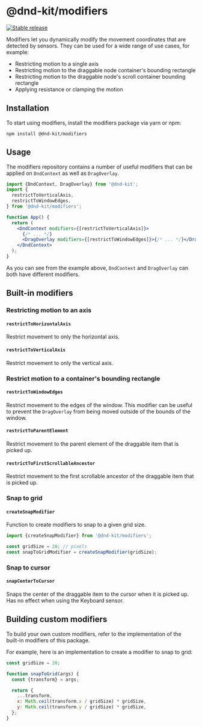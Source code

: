 # @dnd-kit/modifiers

[![Stable release](https://img.shields.io/npm/v/@dnd-kit/modifiers.svg)](https://npm.im/@dnd-kit/sortable)

Modifiers let you dynamically modify the movement coordinates that are detected by sensors. They can be used for a wide range of use cases, for example:

- Restricting motion to a single axis
- Restricting motion to the draggable node container's bounding rectangle
- Restricting motion to the draggable node's scroll container bounding rectangle
- Applying resistance or clamping the motion

## Installation

To start using modifiers, install the modifiers package via yarn or npm:

```
npm install @dnd-kit/modifiers
```

## Usage

The modifiers repository contains a number of useful modifiers that can be applied on `DndContext` as well as `DragOverlay`.

```jsx
import {DndContext, DragOverlay} from '@dnd-kit';
import {
  restrictToVerticalAxis,
  restrictToWindowEdges,
} from '@dnd-kit/modifiers';

function App() {
  return (
    <DndContext modifiers={[restrictToVerticalAxis]}>
      {/* ... */}
      <DragOverlay modifiers={[restrictToWindowEdges]}>{/* ... */}</DragOverlay>
    </DndContext>
  );
}
```

As you can see from the example above, `DndContext` and `DragOverlay` can both have different modifiers.

## Built-in modifiers

### Restricting motion to an axis

#### `restrictToHorizontalAxis`

Restrict movement to only the horizontal axis.

#### `restrictToVerticalAxis`

Restrict movement to only the vertical axis.

### Restrict motion to a container's bounding rectangle

#### `restrictToWindowEdges`

Restrict movement to the edges of the window. This modifier can be useful to prevent the `DragOverlay` from being moved outside of the bounds of the window.

#### `restrictToParentElement`

Restrict movement to the parent element of the draggable item that is picked up.

#### `restrictToFirstScrollableAncestor`

Restrict movement to the first scrollable ancestor of the draggable item that is picked up.

### Snap to grid

#### `createSnapModifier`

Function to create modifiers to snap to a given grid size.

```javascript
import {createSnapModifier} from '@dnd-kit/modifiers';

const gridSize = 20; // pixels
const snapToGridModifier = createSnapModifier(gridSize);
```

### Snap to cursor

#### `snapCenterToCursor`

Snaps the center of the draggable item to the cursor when it is picked up. Has no effect when using the Keyboard sensor.

## Building custom modifiers

To build your own custom modifiers, refer to the implementation of the built-in modifiers of this package.

For example, here is an implementation to create a modifier to snap to grid:

```javascript
const gridSize = 20;

function snapToGrid(args) {
  const {transform} = args;

  return {
    ...transform,
    x: Math.ceil(transform.x / gridSize) * gridSize,
    y: Math.ceil(transform.y / gridSize) * gridSize,
  };
}
```
